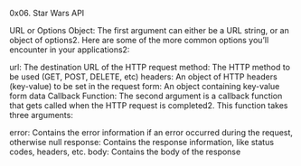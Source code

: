 0x06. Star Wars API

URL or Options Object: The first argument can either be a URL string, or an object of options2. Here are some of the more common options you’ll encounter in your applications2:

url: The destination URL of the HTTP request
method: The HTTP method to be used (GET, POST, DELETE, etc)
headers: An object of HTTP headers (key-value) to be set in the request
form: An object containing key-value form data
Callback Function: The second argument is a callback function that gets called when the HTTP request is completed2. This function takes three arguments:

error: Contains the error information if an error occurred during the request, otherwise null
response: Contains the response information, like status codes, headers, etc.
body: Contains the body of the response